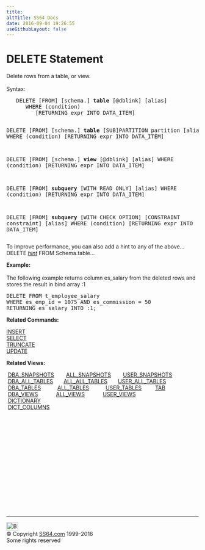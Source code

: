 ```yaml
---
title:
altTitle: SS64 Docs
date: 2016-09-04 19:26:55
useGithubLayout: false
---
```

<!-- #BeginLibraryItem "/Library/head_ora.lbi" --><!-- #EndLibraryItem --><h1>DELETE Statement </h1> 
<p>Delete rows from a table, or view.<br>
  <br>
  Syntax:</p>
<pre>   DELETE [FROM] [schema.] <b>table</b> [@dblink] [alias]
      WHERE (condition)
         [RETURNING expr INTO DATA_ITEM]

   DELETE [FROM] [schema.] <b>table</b> [SUB]PARTITION partition [alias]
      WHERE (condition)
         [RETURNING expr INTO DATA_ITEM]

   DELETE [FROM] [schema.] <b>view</b> [@dblink] [alias]
      WHERE (condition)
         [RETURNING expr INTO DATA_ITEM]

   DELETE [FROM] <b>subquery</b> [WITH READ ONLY] [alias]
      WHERE (condition)
         [RETURNING expr INTO DATA_ITEM]

   DELETE [FROM] <b>subquery</b> [WITH CHECK OPTION] [CONSTRAINT constraint] [alias]
      WHERE (condition)
         [RETURNING expr INTO DATA_ITEM]</pre>
<p>To improve performance, you can also add a hint to any
    of the above… DELETE <a href="select_hints.html"><i>hint</i></a> FROM Schema.table…</p>
<p><b>Example:<br>
  <br>
  </b>The following example returns column es_salary from the deleted rows and 
    stores the result in bind array :1</p>
<pre>DELETE FROM t_employee_salary
WHERE es_emp_id = 1075 AND es_commission = 50 
RETURNING es_salary INTO :1;</pre>
<p><b> Related Commands:</b></p>
<p><a href="insert.html">INSERT</a><a href="select.html"><br>
  SELECT</a><a href="truncate.html"><br>
  TRUNCATE</a><br>
  <a href="update.html">UPDATE</a></p>
<p><b>Related Views:</b></p>
<p class="code">&nbsp;<a href="../orad/DBA_SNAPSHOTS.html">DBA_SNAPSHOTS</a>&nbsp;&nbsp;&nbsp;&nbsp;&nbsp;&nbsp;&nbsp;&nbsp;<a href="../orad/ALL_SNAPSHOTS.html">ALL_SNAPSHOTS</a>&nbsp;&nbsp;&nbsp;&nbsp;&nbsp;&nbsp;&nbsp;&nbsp;<a href="../orad/USER_SNAPSHOTS.html">USER_SNAPSHOTS</a> <br>  
&nbsp;<a href="../orad/DBA_ALL_TABLES.html">DBA_ALL_TABLES</a>&nbsp;&nbsp;&nbsp;&nbsp;&nbsp;&nbsp;&nbsp;<a href="../orad/ALL_ALL_TABLES.html">ALL_ALL_TABLES</a>&nbsp;&nbsp;&nbsp;&nbsp;&nbsp;&nbsp;&nbsp;<a href="../orad/USER_ALL_TABLES.html">USER_ALL_TABLES</a><br>  
&nbsp;<a href="../orad/DBA_TABLES.html">DBA_TABLES</a>&nbsp;&nbsp;&nbsp;&nbsp;&nbsp;&nbsp;&nbsp;&nbsp;&nbsp;&nbsp;&nbsp;<a href="../orad/ALL_TABLES.html">ALL_TABLES</a>&nbsp;&nbsp;&nbsp;&nbsp;&nbsp;&nbsp;&nbsp;&nbsp;&nbsp;&nbsp;&nbsp;<a href="../orad/USER_TABLES.html">USER_TABLES</a>&nbsp;&nbsp;&nbsp;&nbsp;&nbsp;&nbsp;&nbsp;&nbsp;&nbsp;<a href="../orad/TAB.html">TAB</a><br>  
&nbsp;<a href="../orad/DBA_VIEWS.html">DBA_VIEWS</a>&nbsp;&nbsp;&nbsp;&nbsp;&nbsp;&nbsp;&nbsp;&nbsp;&nbsp;&nbsp;&nbsp;&nbsp;<a href="../orad/ALL_VIEWS.html">ALL_VIEWS</a>&nbsp;&nbsp;&nbsp;&nbsp;&nbsp;&nbsp;&nbsp;&nbsp;&nbsp;&nbsp;&nbsp;&nbsp;<a href="../orad/USER_VIEWS.html">USER_VIEWS</a><br>                                                                
&nbsp;<a href="../orad/DICTIONARY.html">DICTIONARY</a><br>                                                                
&nbsp;<a href="../orad/DICT_COLUMNS.html">DICT_COLUMNS</a></p><!-- #BeginLibraryItem "/Library/foot_ora.lbi" --><p>
<!-- oracle-footer -->
<ins class="adsbygoogle" style="display:inline-block;width:300px;height:250px" data-ad-client="ca-pub-6140977852749469" data-ad-slot="4275490898"></ins>
<script>
(adsbygoogle = window.adsbygoogle || []).push({});
</script></p>
<hr>
<div id="bl" class="footer"><a href="delete.html#"><img src="../images/top.png" width="30" height="22" alt="Back to the Top"></a></div>
<div id="br" class="footer, tagline">© Copyright <a href="../index.html">SS64.com</a> 1999-2016<br>
Some rights reserved</div><!-- #EndLibraryItem -->
